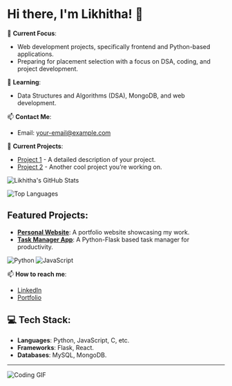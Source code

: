 # Hi there, I'm Likhitha! 👋

🔭 **Current Focus**:
- Web development projects, specifically frontend and Python-based applications.
- Preparing for placement selection with a focus on DSA, coding, and project development.

🌱 **Learning**:
- Data Structures and Algorithms (DSA), MongoDB, and web development.

📫 **Contact Me**:
- Email: [your-email@example.com](mailto:likhizen@gmail.com)

🎯 **Current Projects**:
- [Project 1](https://github.com/YourUsername/Project1) - A detailed description of your project.
- [Project 2](https://github.com/YourUsername/Project2) - Another cool project you’re working on.

![Likhitha's GitHub Stats](https://github-readme-stats.vercel.app/api?username=likhizen&show_icons=true&theme=radical)

![Top Languages](https://github-readme-stats.vercel.app/api/top-langs/?username=likhizen&layout=compact&theme=radical)

## Featured Projects:
- [**Personal Website**](https://github.com/YourUsername/PersonalWebsite): A portfolio website showcasing my work.
- [**Task Manager App**](https://github.com/YourUsername/TaskManagerApp): A Python-Flask based task manager for productivity.

![Python](https://img.shields.io/badge/-Python-3776AB?logo=Python&logoColor=white&style=flat)
![JavaScript](https://img.shields.io/badge/-JavaScript-F7DF1E?logo=JavaScript&logoColor=white&style=flat)

📫 **How to reach me**:
- [LinkedIn](https://www.linkedin.com/in/YourUsername/)
- [Portfolio](https://yourwebsite.com/)

## 💻 Tech Stack:
- **Languages**: Python, JavaScript, C, etc.
- **Frameworks**: Flask, React.
- **Databases**: MySQL, MongoDB.

---

![Coding GIF](https://media.giphy.com/media/LmNwrBhejkK9EFP504/giphy.gif)

<!--
**likhizen/likhizen** is a ✨ _special_ ✨ repository because its `README.md` (this file) appears on your GitHub profile.

Here are some ideas to get you started:

- 🔭 I’m currently working on ...
- 🌱 I’m currently learning ...
- 👯 I’m looking to collaborate on ...
- 🤔 I’m looking for help with ...
- 💬 Ask me about ...
- 📫 How to reach me: ...
- 😄 Pronouns: ...
- ⚡ Fun fact: ...
-->
